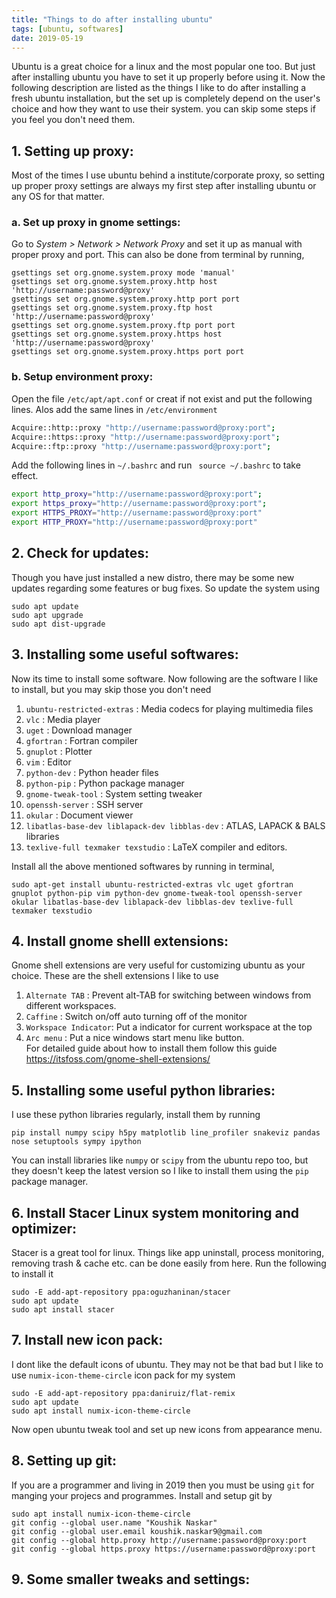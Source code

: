 ```yaml
---
title: "Things to do after installing ubuntu"
tags: [ubuntu, softwares]
date: 2019-05-19
---
```

Ubuntu is a great choice for a linux and the most popular one too. But just after installing ubuntu you have to set it up properly before using it. Now the following description are listed as the things I like to do after installing a fresh ubuntu installation, but the set up is completely depend on the user's choice and how they want to use their system. you can skip some steps if you feel you don't need them.

## 1. Setting up proxy:
Most of the times I use ubuntu behind a institute/corporate proxy, so setting up proper proxy settings are always my first step after installing ubuntu or any OS for that matter.
### a. Set up proxy in gnome settings:
Go to _System > Network > Network Proxy_ and set it up as manual with proper proxy and port. This can also be done from terminal by running,

```
gsettings set org.gnome.system.proxy mode 'manual'
gsettings set org.gnome.system.proxy.http host 'http://username:password@proxy'
gsettings set org.gnome.system.proxy.http port port
gsettings set org.gnome.system.proxy.ftp host 'http://username:password@proxy'
gsettings set org.gnome.system.proxy.ftp port port
gsettings set org.gnome.system.proxy.https host 'http://username:password@proxy'
gsettings set org.gnome.system.proxy.https port port
```

### b. Setup environment proxy:
Open the file `/etc/apt/apt.conf` or creat if not exist and put the following lines. Alos add the same lines in `/etc/environment`
```bash
Acquire::http::proxy "http://username:password@proxy:port";
Acquire::https::proxy "http://username:password@proxy:port";
Acquire::ftp::proxy "http://username:password@proxy:port";
```

Add the following lines in `~/.bashrc` and run ` source ~/.bashrc` to take effect.
```bash
export http_proxy="http://username:password@proxy:port";
export https_proxy="http://username:password@proxy:port";
export HTTPS_PROXY="http://username:password@proxy:port"
export HTTP_PROXY="http://username:password@proxy:port"
```

## 2. Check for updates:
Though you have just installed a new distro, there may be some new updates regarding some features or bug fixes. So update the system using
```
sudo apt update
sudo apt upgrade
sudo apt dist-upgrade
```

## 3. Installing some useful softwares:
Now its time to install some software. Now following are the software I like to install, but you may skip those you don't need
1. `ubuntu-restricted-extras` : Media codecs for playing multimedia files
2. `vlc` : Media player
3. `uget` : Download manager
4. `gfortran` : Fortran compiler
5. `gnuplot` : Plotter
6. `vim` : Editor
7. `python-dev` : Python header files 
8. `python-pip` : Python package manager
10. `gnome-tweak-tool` : System setting tweaker
11. `openssh-server` : SSH server
12. `okular` : Document viewer
13. `libatlas-base-dev liblapack-dev libblas-dev` : ATLAS, LAPACK & BALS libraries
14. `texlive-full texmaker texstudio` : LaTeX compiler and editors.


Install all the above mentioned softwares by running in terminal,
```
sudo apt-get install ubuntu-restricted-extras vlc uget gfortran gnuplot python-pip vim python-dev gnome-tweak-tool openssh-server okular libatlas-base-dev liblapack-dev libblas-dev texlive-full texmaker texstudio
```

## 4. Install gnome shelll extensions:
Gnome shell extensions are very useful for customizing ubuntu as your choice. These are the shell extensions I like to use
1. `Alternate TAB` : Prevent alt-TAB for switching between windows from different workspaces.
2. `Caffine` : Switch on/off auto turning off of the monitor
3. `Workspace Indicator`: Put a indicator for current workspace at the top
4. `Arc menu` : Put a nice windows start menu like button.  
For detailed guide about how to install them follow this guide https://itsfoss.com/gnome-shell-extensions/



## 5. Installing some useful python libraries:

I use these python libraries regularly, install them by running 
```
pip install numpy scipy h5py matplotlib line_profiler snakeviz pandas nose setuptools sympy ipython
```
You can install libraries like `numpy` or `scipy` from the ubuntu repo too, but they doesn't keep the latest version so I like to install them using the `pip` package manager.

## 6. Install Stacer Linux system monitoring and optimizer:
Stacer is a great tool for linux. Things like app uninstall, process monitoring, removing trash & cache etc. can be done easily from here. Run the following to install it

```
sudo -E add-apt-repository ppa:oguzhaninan/stacer
sudo apt update
sudo apt install stacer
```

## 7. Install new icon pack:
I dont like the default icons of ubuntu. They may not be that bad but I like to use `numix-icon-theme-circle` icon pack for my system

```
sudo -E add-apt-repository ppa:daniruiz/flat-remix
sudo apt update
sudo apt install numix-icon-theme-circle
```
Now open ubuntu tweak tool and set up new icons from appearance menu.

## 8. Setting up git:
If you are a programmer and living in 2019 then you must be using `git` for manging your projecs and programmes. Install and setup git by 
```
sudo apt install numix-icon-theme-circle
git config --global user.name "Koushik Naskar"
git config --global user.email koushik.naskar9@gmail.com
git config --global http.proxy http://username:password@proxy:port
git config --global https.proxy https://username:password@proxy:port
```

## 9. Some smaller tweaks and settings:
